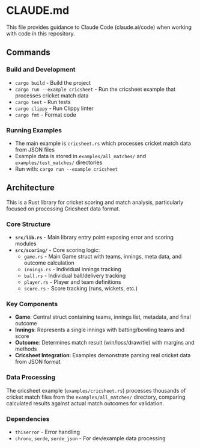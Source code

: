# CLAUDE.md

This file provides guidance to Claude Code (claude.ai/code) when working with code in this repository.

## Commands

### Build and Development
- `cargo build` - Build the project
- `cargo run --example cricsheet` - Run the cricsheet example that processes cricket match data
- `cargo test` - Run tests
- `cargo clippy` - Run Clippy linter
- `cargo fmt` - Format code

### Running Examples
- The main example is `cricsheet.rs` which processes cricket match data from JSON files
- Example data is stored in `examples/all_matches/` and `examples/test_matches/` directories
- Run with: `cargo run --example cricsheet`

## Architecture

This is a Rust library for cricket scoring and match analysis, particularly focused on processing Cricsheet data format.

### Core Structure

- **`src/lib.rs`** - Main library entry point exposing error and scoring modules
- **`src/scoring/`** - Core scoring logic:
  - `game.rs` - Main Game struct with teams, innings, meta data, and outcome calculation
  - `innings.rs` - Individual innings tracking 
  - `ball.rs` - Individual ball/delivery tracking
  - `player.rs` - Player and team definitions
  - `score.rs` - Score tracking (runs, wickets, etc.)

### Key Components

- **Game**: Central struct containing teams, innings list, metadata, and final outcome
- **Innings**: Represents a single innings with batting/bowling teams and score
- **Outcome**: Determines match result (win/loss/draw/tie) with margins and methods
- **Cricsheet Integration**: Examples demonstrate parsing real cricket data from JSON format

### Data Processing

The cricsheet example (`examples/cricsheet.rs`) processes thousands of cricket match files from the `examples/all_matches/` directory, comparing calculated results against actual match outcomes for validation.

### Dependencies

- `thiserror` - Error handling
- `chrono`, `serde`, `serde_json` - For dev/example data processing